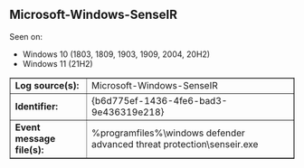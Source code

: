 ## Microsoft-Windows-SenseIR

Seen on:
* Windows 10 (1803, 1809, 1903, 1909, 2004, 20H2)
* Windows 11 (21H2)

<table border="1" class="docutils">
  <tbody>
    <tr>
      <td><b>Log source(s):</b></td>
      <td>Microsoft-Windows-SenseIR</td>
    </tr>
    <tr>
      <td><b>Identifier:</b></td>
      <td>{b6d775ef-1436-4fe6-bad3-9e436319e218}</td>
    </tr>
    <tr>
      <td><b>Event message file(s):</b></td>
      <td>%programfiles%\windows defender advanced threat protection\senseir.exe</td>
    </tr>
  </tbody>
</table>

&nbsp;

